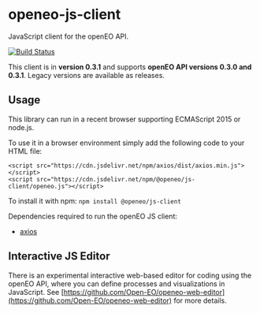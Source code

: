 # openeo-js-client

JavaScript client for the openEO API.

[![Build Status](https://travis-ci.org/Open-EO/openeo-js-client.svg?branch=master)](https://travis-ci.org/Open-EO/openeo-js-client)

This client is in **version 0.3.1** and supports **openEO API versions 0.3.0 and 0.3.1**. Legacy versions are available as releases.

## Usage
This library can run in a recent browser supporting ECMAScript 2015 or node.js.

To use it in a browser environment simply add the following code to your HTML file:
```
<script src="https://cdn.jsdelivr.net/npm/axios/dist/axios.min.js"></script>
<script src="https://cdn.jsdelivr.net/npm/@openeo/js-client/openeo.js"></script>
```

To install it with npm: `npm install @openeo/js-client`

Dependencies required to run the openEO JS client:
* [axios](https://github.com/axios/axios)

## Interactive JS Editor

There is an experimental interactive web-based editor for coding using the openEO API,
where you can define processes and visualizations in JavaScript.
See [https://github.com/Open-EO/openeo-web-editor](https://github.com/Open-EO/openeo-web-editor) for more details.


